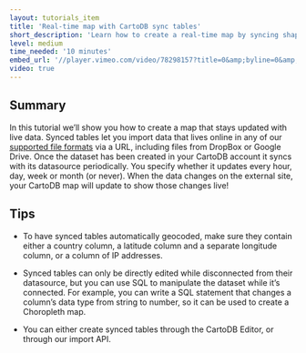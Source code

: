 ```yaml
---
layout: tutorials_item
title: 'Real-time map with CartoDB sync tables'
short_description: 'Learn how to create a real-time map by syncing shapefiles'
level: medium
time_needed: '10 minutes'
embed_url: '//player.vimeo.com/video/78298157?title=0&amp;byline=0&amp;portrait=0'
video: true
---
```


## Summary

In this tutorial we’ll show you how to create a map that stays updated with live data. Synced tables let you import data that lives online in any of our [supported file formats](http://docs.cartodb.com/cartodb-editor.html#supported-file-formats) via a URL, including files from DropBox or Google Drive. Once the dataset has been created in your CartoDB account it syncs with its datasource periodically. You specify whether it updates every hour, day, week or month (or never). When the data changes on the external site, your CartoDB map will update to show those changes live!

## Tips

+ To have synced tables automatically geocoded, make sure they contain either a country column, a latitude column and a separate longitude column, or a column of IP addresses.

+ Synced tables can only be directly edited while disconnected from their datasource, but you can use SQL to manipulate the dataset while it’s connected. For example, you can write a SQL statement that changes a column’s data type from string to number, so it can be used to create a Choropleth map.

+ You can either create synced tables through the CartoDB Editor, or through our import API.
